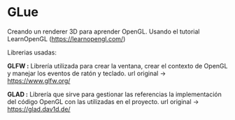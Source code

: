 # GLue
Creando un renderer 3D para aprender OpenGL. Usando el tutorial LearnOpenGL (https://learnopengl.com/)

Librerias usadas:

**GLFW :** Librería utilizada para crear la ventana, crear el contexto de OpenGL y manejar los eventos de ratón y teclado.
url original -> https://www.glfw.org/

**GLAD :** Librería que sirve para gestionar las referencias la implementación del código OpenGL con las utilizadas en el proyecto. url original -> https://glad.dav1d.de/


